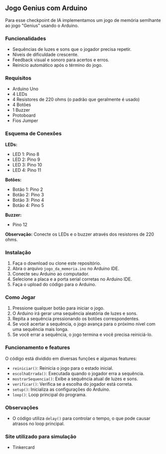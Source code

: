 ## Jogo Genius com Arduino

Para esse checkpoint de IA implementamos um jogo de memória semlhante ao jogo "Genius" usando o Arduino.

### Funcionalidades

- Sequências de luzes e sons que o jogador precisa repetir.
- Níveis de dificuldade crescente.
- Feedback visual e sonoro para acertos e erros.
- Reinício automático após o término do jogo.

### Requisitos

- Arduino Uno
- 4 LEDs
- 4 Resistores de 220 ohms (o padrão que geralmente é usado)
- 4 Botões
- 1 Buzzer
- Protoboard
- Fios Jumper

### Esquema de Conexões

**LEDs:**

- LED 1: Pino 8
- LED 2: Pino 9
- LED 3: Pino 10
- LED 4: Pino 11

**Botões:**

- Botão 1: Pino 2
- Botão 2: Pino 3
- Botão 3: Pino 4
- Botão 4: Pino 5

**Buzzer:**

- Pino 12

**Observação:** Conecte os LEDs e o buzzer através dos resistores de 220 ohms.

### Instalação

1. Faça o download ou clone este repositório.
2. Abra o arquivo `jogo_da_memoria.ino` no Arduino IDE.
3. Conecte seu Arduino ao computador.
4. Selecione a placa e a porta serial corretas no Arduino IDE.
5. Faça o upload do código para o Arduino.

### Como Jogar

1. Pressione qualquer botão para iniciar o jogo.
2. O Arduino irá gerar uma sequência aleatória de luzes e sons.
3. Repita a sequência pressionando os botões correspondentes.
4. Se você acertar a sequência, o jogo avança para o próximo nível com uma sequência mais longa.
5. Se você errar a sequência, o jogo termina e você precisa reiniciá-lo.

### Funcionamento e features

O código está dividido em diversas funções e algumas features:

- `reiniciar()`: Reinicia o jogo para o estado inicial.
- `escolhaErrada()`: Executada quando o jogador erra a sequência.
- `mostrarSequencia()`: Exibe a sequência atual de luzes e sons.
- `verificar()`: Verifica se a escolha do jogador está correta.
- `setup()`: Inicializa as configurações do Arduino.
- `loop()`: Loop principal do programa.

### Observações

- O código utiliza `delay()` para controlar o tempo, o que pode causar atrasos no loop principal.

### Site utilizado para simulação

- Tinkercard


